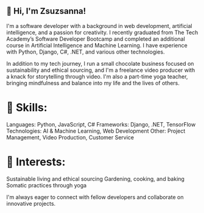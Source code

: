 ## 👋 Hi, I'm Zsuzsanna!

I'm a software developer with a background in web development, artificial intelligence, and a passion for creativity. I recently graduated from The Tech Academy’s Software Developer Bootcamp and completed an additional course in Artificial Intelligence and Machine Learning. I have experience with Python, Django, C#, .NET, and various other technologies.

In addition to my tech journey, I run a small chocolate business focused on sustainability and ethical sourcing, and I'm a freelance video producer with a knack for storytelling through video. I'm also a part-time yoga teacher, bringing mindfulness and balance into my life and the lives of others.

# 🔧 Skills:

Languages: Python, JavaScript, C#
Frameworks: Django, .NET, TensorFlow
Technologies: AI & Machine Learning, Web Development
Other: Project Management, Video Production, Customer Service

# 🌱 Interests:

Sustainable living and ethical sourcing
Gardening, cooking, and baking
Somatic practices through yoga

I'm always eager to connect with fellow developers and collaborate on innovative projects.
